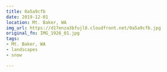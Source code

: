```yaml
---
title: 0a5a9cfb
date: 2019-12-01
location: Mt. Baker, WA
img_url: https://d17enza3bfujl8.cloudfront.net/0a5a9cfb.jpg
original_fn: IMG_1926_01.jpg
tags:
- Mt. Baker, WA
- landscapes
- snow

---
```

